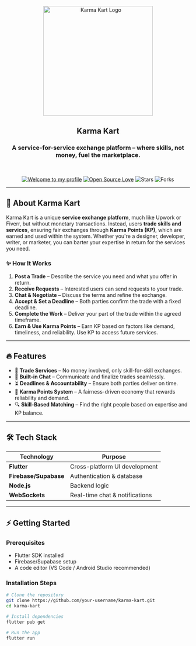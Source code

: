 <div align="center">
  <img src="https://github.com/user-attachments/assets/3f3d956d-d6de-40b8-aef8-3b884e298c00" alt="Karma Kart Logo" width="300">
  
  <h2>Karma Kart</h2>
  <h3>A service-for-service exchange platform – where skills, not money, fuel the marketplace.</h3>

  <br/>

  [![Welcome to my profile](https://img.shields.io/badge/Hello,Programmer!-Welcome-blue.svg?style=flat&logo=github)](https://github.com/CookethOrg)
  [![Open Source Love](https://badges.frapsoft.com/os/v2/open-source.svg?v=103)](https://github.com/CookethOrg/Karma-Kart)
  ![Stars](https://img.shields.io/github/stars/CookethOrg/Karma-Kart?style=flat&logo=github)
  ![Forks](https://img.shields.io/github/forks/CookethOrg/Karma-Kart?style=flat&logo=github)

</div>

---




## 🚀 About Karma Kart  
Karma Kart is a unique **service exchange platform**, much like Upwork or Fiverr, but without monetary transactions. Instead, users **trade skills and services**, ensuring fair exchanges through **Karma Points (KP)**, which are earned and used within the system. Whether you're a designer, developer, writer, or marketer, you can barter your expertise in return for the services you need.

### ✨ How It Works
1. **Post a Trade** – Describe the service you need and what you offer in return.
2. **Receive Requests** – Interested users can send requests to your trade.
3. **Chat & Negotiate** – Discuss the terms and refine the exchange.
4. **Accept & Set a Deadline** – Both parties confirm the trade with a fixed deadline.
5. **Complete the Work** – Deliver your part of the trade within the agreed timeframe.
6. **Earn & Use Karma Points** – Earn KP based on factors like demand, timeliness, and reliability. Use KP to access future services.

---

## 🔥 Features
- 🤝 **Trade Services** – No money involved, only skill-for-skill exchanges.
- 💬 **Built-in Chat** – Communicate and finalize trades seamlessly.
- ⏳ **Deadlines & Accountability** – Ensure both parties deliver on time.
- 🎯 **Karma Points System** – A fairness-driven economy that rewards reliability and demand.
- 🔍 **Skill-Based Matching** – Find the right people based on expertise and KP balance.

---

## 🛠️ Tech Stack
| Technology | Purpose |
|------------|---------|
| **Flutter** | Cross-platform UI development |
| **Firebase/Supabase** | Authentication & database |
| **Node.js** | Backend logic |
| **WebSockets** | Real-time chat & notifications |

---

## ⚡ Getting Started

### Prerequisites
- Flutter SDK installed
- Firebase/Supabase setup
- A code editor (VS Code / Android Studio recommended)

### Installation Steps
```bash
# Clone the repository
git clone https://github.com/your-username/karma-kart.git
cd karma-kart

# Install dependencies
flutter pub get

# Run the app
flutter run
